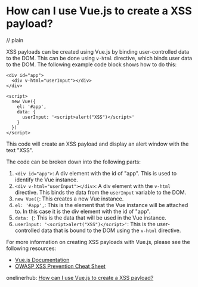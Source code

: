 # How can I use Vue.js to create a XSS payload?
// plain

XSS payloads can be created using Vue.js by binding user-controlled data to the DOM. This can be done using `v-html` directive, which binds user data to the DOM. The following example code block shows how to do this:

```
<div id="app">
  <div v-html="userInput"></div>
</div>

<script>
  new Vue({
    el: '#app',
    data: {
      userInput: '<script>alert("XSS")</script>'
    }
  })
</script>
```

This code will create an XSS payload and display an alert window with the text "XSS".

The code can be broken down into the following parts:

1. `<div id="app">`: A div element with the id of "app". This is used to identify the Vue instance.
2. `<div v-html="userInput"></div>`: A div element with the `v-html` directive. This binds the data from the `userInput` variable to the DOM.
3. `new Vue({`: This creates a new Vue instance.
4. `el: '#app',`: This is the element that the Vue instance will be attached to. In this case it is the div element with the id of "app".
5. `data: {`: This is the data that will be used in the Vue instance.
6. `userInput: '<script>alert("XSS")</script>'`: This is the user-controlled data that is bound to the DOM using the `v-html` directive.

For more information on creating XSS payloads with Vue.js, please see the following resources:

* [Vue.js Documentation](https://vuejs.org/v2/guide/syntax.html#Raw-HTML)
* [OWASP XSS Prevention Cheat Sheet](https://cheatsheetseries.owasp.org/cheatsheets/Cross_Site_Scripting_Prevention_Cheat_Sheet.html)

onelinerhub: [How can I use Vue.js to create a XSS payload?](https://onelinerhub.com/vue.js/how-can-i-use-vue-js-to-create-a-xss-payload)
